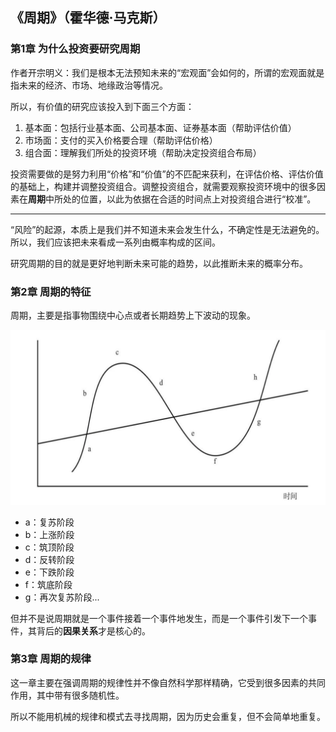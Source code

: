 ## 《周期》（霍华德·马克斯）


### 第1章 为什么投资要研究周期

作者开宗明义：我们是根本无法预知未来的“宏观面”会如何的，所谓的宏观面就是指未来的经济、市场、地缘政治等情况。

所以，有价值的研究应该投入到下面三个方面：

1. 基本面：包括行业基本面、公司基本面、证券基本面（帮助评估价值）
2. 市场面：支付的买入价格要合理（帮助评估价格）
3. 组合面：理解我们所处的投资环境（帮助决定投资组合布局）

投资需要做的是努力利用“价格”和“价值”的不匹配来获利，在评估价格、评估价值的基础上，构建并调整投资组合。调整投资组合，就需要观察投资环境中的很多因素在**周期**中所处的位置，以此为依据在合适的时间点上对投资组合进行“校准”。

---

“风险”的起源，本质上是我们并不知道未来会发生什么，不确定性是无法避免的。所以，我们应该把未来看成一系列由概率构成的区间。

研究周期的目的就是更好地判断未来可能的趋势，以此推断未来的概率分布。


### 第2章 周期的特征

周期，主要是指事物围绕中心点或者长期趋势上下波动的现象。 

![](images/cycle-wave.png)

* a：复苏阶段
* b：上涨阶段
* c：筑顶阶段
* d：反转阶段
* e：下跌阶段
* f：筑底阶段
* g：再次复苏阶段...

但并不是说周期就是一个事件接着一个事件地发生，而是一个事件引发下一个事件，其背后的**因果关系**才是核心的。


### 第3章 周期的规律

这一章主要在强调周期的规律性并不像自然科学那样精确，它受到很多因素的共同作用，其中带有很多随机性。

所以不能用机械的规律和模式去寻找周期，因为历史会重复，但不会简单地重复。
